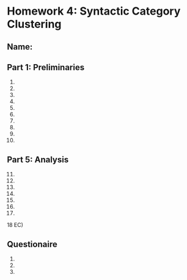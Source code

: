 # Homework 4: Syntactic Category Clustering

## Name: 

## Part 1: Preliminaries

1)

2)

3)

4)

5)

6)

7)

8)

9)

10)

## Part 5: Analysis

11)

12)

13)

14)

15)

16)

17)

18 EC)

## Questionaire

1)

2)

3) 